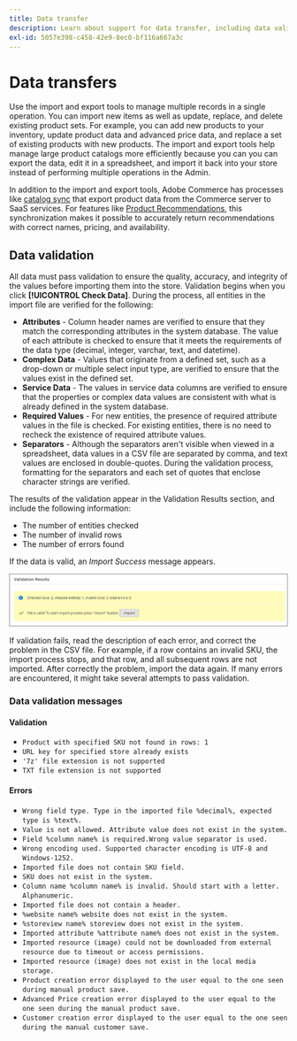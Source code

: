 ```yaml
---
title: Data transfer
description: Learn about support for data transfer, including data validation.
exl-id: 5057e398-c458-42e9-8ec0-bf116a667a3c
---
```

# Data transfers

Use the import and export tools to manage multiple records in a single operation. You can import new items as well as update, replace, and delete existing product sets. For example, you can add new products to your inventory, update product data and advanced price data, and replace a set of existing products with new products. The import and export tools help manage large product catalogs more efficiently because you can you can export the data, edit it in a spreadsheet, and import it back into your store instead of performing multiple operations in the Admin.

In addition to the import and export tools, Adobe Commerce has processes like [catalog sync](https://experienceleague.adobe.com/docs/commerce-merchant-services/user-guides/data-services/catalog-sync.html) that export product data from the Commerce server to SaaS services. For features like [Product Recommendations](https://experienceleague.adobe.com/docs/commerce-merchant-services/product-recommendations/overview.html), this synchronization makes it possible to accurately return recommendations with correct names, pricing, and availability.

## Data validation

All data must pass validation to ensure the quality, accuracy, and integrity of the values before importing them into the store. Validation begins when you click **[!UICONTROL Check Data]**. During the process, all entities in the import file are verified for the following:

- **Attributes** - Column header names are verified to ensure that they match the corresponding attributes in the system database. The value of each attribute is checked to ensure that it meets the requirements of the data type (decimal, integer, varchar, text, and datetime).
- **Complex Data** - Values that originate from a defined set, such as a drop-down or multiple select input type, are verified to ensure that the values exist in the defined set.
- **Service Data** - The values in service data columns are verified to ensure that the properties or complex data values are consistent with what is already defined in the system database.
- **Required Values** - For new entities, the presence of required attribute values in the file is checked. For existing entities, there is no need to recheck the existence of required attribute values.
- **Separators** - Although the separators aren't visible when viewed in a spreadsheet, data values in a CSV file are separated by comma, and text values are enclosed in double-quotes. During the validation process, formatting for the separators and each set of quotes that enclose character strings are verified.

The results of the validation appear in the Validation Results section, and include the following information:

- The number of entities checked
- The number of invalid rows
- The number of errors found

If the data is valid, an _Import Success_ message appears.

![System message - file is valid](./assets/data-import-validation-message.png)<!-- zoom -->

If validation fails, read the description of each error, and correct the problem in the CSV file. For example, if a row contains an invalid SKU, the import process stops, and that row, and all subsequent rows are not imported. After correctly the problem, import the data again. If many errors are encountered, it might take several attempts to pass validation.

### Data validation messages

#### Validation

- `Product with specified SKU not found in rows: 1`
- `URL key for specified store already exists`
- `'7z' file extension is not supported`
- `TXT file extension is not supported`

#### Errors

- `Wrong field type. Type in the imported file %decimal%, expected type is %text%.`
- `Value is not allowed. Attribute value does not exist in the system.`
- `Field %column name% is required.Wrong value separator is used.`
- `Wrong encoding used. Supported character encoding is UTF-8 and Windows-1252.`
- `Imported file does not contain SKU field.`
- `SKU does not exist in the system.`
- `Column name %column name% is invalid. Should start with a letter. Alphanumeric.`
- `Imported file does not contain a header.`
- `%website name% website does not exist in the system.`
- `%storeview name% storeview does not exist in the system.`
- `Imported attribute %attribute name% does not exist in the system.`
- `Imported resource (image) could not be downloaded from external resource due to timeout or access permissions.`
- `Imported resource (image) does not exist in the local media storage.`
- `Product creation error displayed to the user equal to the one seen during manual product save.`
- `Advanced Price creation error displayed to the user equal to the one seen during the manual product save.`
- `Customer creation error displayed to the user equal to the one seen during the manual customer save.`
